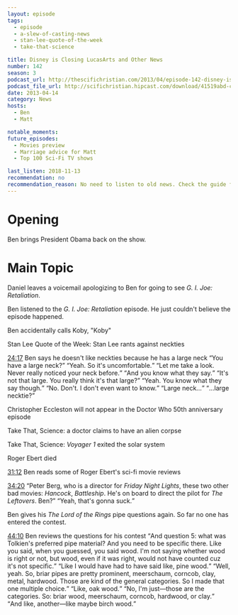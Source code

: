 ```yaml
---
layout: episode
tags:
  - episode
  - a-slew-of-casting-news
  - stan-lee-quote-of-the-week
  - take-that-science

title: Disney is Closing LucasArts and Other News
number: 142
season: 3
podcast_url: http://thescifichristian.com/2013/04/episode-142-disney-is-closing-lucasarts-and-other-news/
podcast_file_url: http://scifichristian.hipcast.com/download/41519abd-c950-93b2-ec23-c573e309837c.mp3
date: 2013-04-14
category: News
hosts:
  - Ben
  - Matt

notable_moments:
future_episodes:
  - Movies preview
  - Marriage advice for Matt
  - Top 100 Sci-Fi TV shows

last_listen: 2018-11-13
recommendation: no
recommendation_reason: No need to listen to old news. Check the guide for what's interesting in hindsight.
---
```

# Opening
Ben brings President Obama back on the show.



# Main Topic
Daniel leaves a voicemail apologizing to Ben for going to see <i class="work-title">G. I. Joe: Retaliation</i>.

Ben listened to the <i class="work-title">G. I. Joe: Retaliation</i> episode. He just couldn't believe the episode happened.

Ben accidentally calls Koby, "Koby"  

Stan Lee Quote of the Week: Stan Lee rants against neckties

<div class="quote">
  <a class="timestamp tag is-medium is-rounded is-primary" href="http://scifichristian.hipcast.com/download/41519abd-c950-93b2-ec23-c573e309837c.mp3#t=00:24:17">24:17</a>
  <span class="quote-context is-size-6">Ben says he doesn't like neckties because he has a large neck</span>
  <q class="matt">You have a large neck?</q>
  <q class="ben">Yeah. So it's uncomfortable.</q>
  <q class="matt">Let me take a look. Never really noticed your neck before.</q>
  <q class="ben">And you know what they say.</q>
  <q class="matt">It's not that large. You really think it's that large?</q>
  <q class="ben">Yeah. You know what they say though.</q>
  <q class="matt">No. Don't. I don't even want to know.</q>
  <q class="ben">Large neck…</q>
  <q class="matt">…large necktie?</q>
</div>

Christopher Eccleston will not appear in the Doctor Who 50th anniversary episode

Take That, Science: a doctor claims to have an alien corpse

Take That, Science: <i>Voyager 1</i> exited the solar system

Roger Ebert died

<a class="timestamp tag is-medium is-rounded is-primary" href="http://scifichristian.hipcast.com/download/41519abd-c950-93b2-ec23-c573e309837c.mp3#t=00:31:12">31:12</a> Ben reads some of Roger Ebert's sci-fi movie reviews

<div class="quote">
  <a class="timestamp tag is-medium is-rounded is-primary" href="http://scifichristian.hipcast.com/download/41519abd-c950-93b2-ec23-c573e309837c.mp3#t=00:34:20">34:20</a>
  <q class="matt">Peter Berg, who is a director for <i class="work-title">Friday Night Lights</i>, these two other bad movies: <i class="work-title">Hancock</i>, <i class="work-title">Battleship</i>. He's on board to direct the pilot for <i class="work-title">The Leftovers</i>. Ben?</q>
  <q class="ben">Yeah, that's gonna suck.</q>
</div>

Ben gives his <i class="work-title">The Lord of the Rings</i> pipe questions again. So far no one has entered the contest. 

<div class="quote">
  <a class="timestamp tag is-medium is-rounded is-primary" href="http://scifichristian.hipcast.com/download/41519abd-c950-93b2-ec23-c573e309837c.mp3#t=00:44:10">44:10</a>
  <span class="quote-context is-size-6">Ben reviews the questions for his contest</span>
  <q class="ben">And question 5: what was Tolkien's preferred pipe material? And you need to be specific there. Like you said, when you guessed, you said wood. I'm not saying whether wood is right or not, but wood, even if it was right, would not have counted cuz it's not specific.</q>
  <q class="matt">Like I would have had to have said like, pine wood.</q>
  <q class="ben">Well, yeah. So, briar pipes are pretty prominent, meerschaum, corncob, clay, metal, hardwood. Those are kind of the general categories. So I made that one multiple choice.</q>
  <q class="matt">Like, oak wood.</q>
  <q class="ben">No, I'm just—those are the categories. So: briar wood, meerschaum, corncob, hardwood, or clay.</q>
  <q class="matt">And like, another—like maybe birch wood.</q>
</div>